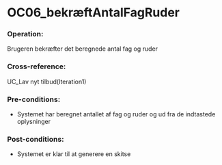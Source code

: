 # OC06_bekræftAntalFagRuder 

### Operation:
Brugeren bekræfter det beregnede antal fag og ruder

### Cross-reference:
UC_Lav nyt tilbud(Iteration1)

### Pre-conditions:
- Systemet har beregnet antallet af fag og ruder og ud fra de indtastede oplysninger

### Post-conditions:
- Systemet er klar til at generere en skitse
